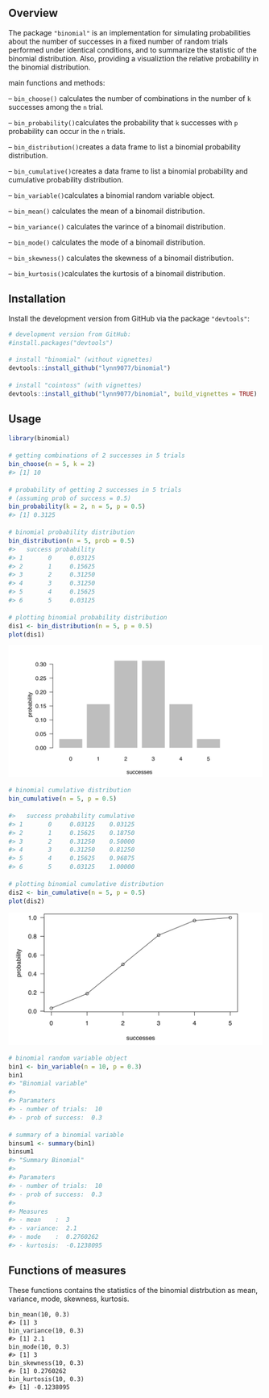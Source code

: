 Overview
--------

The package `"binomial"` is an implementation for simulating probabilities about the number of successes in a fixed number of random trials performed under identical conditions, and to summarize the statistic of the binomial distribution. Also, providing a visualiztion the relative probability in the binomial distribution.

main functions and methods:

– `bin_choose()` calculates the number of
combinations in the number of `k` successes among the `n` trial.

– `bin_probability()`calculates the probability that `k` successes with `p` probability can occur in the `n` trials.

– `bin_distribution()`creates a data frame to list a binomial probability distribution.

– `bin_cumulative()`creates a data frame to list a binomial probability and cumulative probability distribution.

– `bin_variable()`calculates a binomial random variable object.

– `bin_mean()` calculates the mean of a binomail distribution.

– `bin_variance()` calculates the varince of a binomail distribution.

– `bin_mode()` calculates the mode of a binomail distribution.

– `bin_skewness()` calculates the skewness of a binomail distribution.

– `bin_kurtosis()`calculates the kurtosis of a binomail distribution.

Installation
--------

Install the development version from GitHub via the package
`"devtools"`:

``` r
# development version from GitHub:
#install.packages("devtools") 

# install "binomial" (without vignettes)
devtools::install_github("lynn9077/binomial")

# install "cointoss" (with vignettes)
devtools::install_github("lynn9077/binomial", build_vignettes = TRUE)
```

Usage
-----

``` r
library(binomial)

# getting combinations of 2 successes in 5 trials
bin_choose(n = 5, k = 2) 
#> [1] 10

# probability of getting 2 successes in 5 trials
# (assuming prob of success = 0.5) 
bin_probability(k = 2, n = 5, p = 0.5)
#> [1] 0.3125

# binomial probability distribution
bin_distribution(n = 5, prob = 0.5)
#>   success probability
#> 1       0     0.03125
#> 2       1     0.15625
#> 3       2     0.31250
#> 4       3     0.31250
#> 5       4     0.15625
#> 6       5     0.03125

# plotting binomial probability distribution
dis1 <- bin_distribution(n = 5, p = 0.5) 
plot(dis1)
```

![](graph/distri.png)

```r
# binomial cumulative distribution
bin_cumulative(n = 5, p = 0.5)

#>   success probability cumulative
#> 1       0     0.03125    0.03125
#> 2       1     0.15625    0.18750
#> 3       2     0.31250    0.50000
#> 4       3     0.31250    0.81250
#> 5       4     0.15625    0.96875
#> 6       5     0.03125    1.00000

# plotting binomial cumulative distribution
dis2 <- bin_cumulative(n = 5, p = 0.5) 
plot(dis2)
```

![](graph/cumu.png)

```r
# binomial random variable object
bin1 <- bin_variable(n = 10, p = 0.3) 
bin1
#> "Binomial variable"
#> 
#> Paramaters
#> - number of trials:  10 
#> - prob of success:  0.3

# summary of a binomial variable
binsum1 <- summary(bin1)
binsum1
#> "Summary Binomial"
#> 
#> Paramaters
#> - number of trials:  10 
#> - prob of success:  0.3 
#> 
#> Measures
#> - mean    :  3 
#> - variance:  2.1 
#> - mode    :  0.2760262 
#> - kurtosis:  -0.1238095
```

Functions of measures
--------
These functions contains the statistics of the binomial distrbution as mean, variance, mode, skewness, kurtosis.

```{r}
bin_mean(10, 0.3)
#> [1] 3
bin_variance(10, 0.3)
#> [1] 2.1
bin_mode(10, 0.3)
#> [1] 3
bin_skewness(10, 0.3)
#> [1] 0.2760262
bin_kurtosis(10, 0.3)
#> [1] -0.1238095

```

